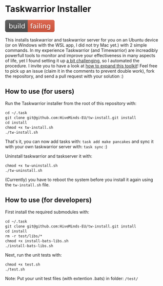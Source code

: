 # Taskwarrior Installer 

[![Build Status](https://raw.githubusercontent.com/a-t-0/gitlab-ci-build-statuses/master/hiveminds/tw-install/develop/build_status.svg)](http://2gzyxa5ihm7nsggfxnu52rck2vv4rvmdlkiu3zzui5du4xyclen53wid.onion/)

This installs taskwarrior and taskwarrior server for you on an Ubuntu device (or on Windows with the WSL app, I did not try Mac yet.) with 2 simple commands. In my experience Taskwarrior (and Timewarrior) are increadibly powerfull tools to monitor and improve your effectiveness in many aspects of life, yet I found setting it up [a bit challenging](https://www.youtube.com/watch?v=nuE4v5xKIWc), so I automated the procedure. I invite you to have a look at [how to expand this toolkit](https://github.com/HiveMinds-EU/tw-install/milestones)! Feel free to pick up an issue (claim it in the comments to prevent double work), fork the repository, and send a pull request with your solution :)

## How to use (for users)
Run the Taskwarrior installer from the root of this repository with:
```
cd ~/.task
git clone git@github.com:HiveMinds-EU/tw-install.git install
cd install
chmod +x tw-install.sh
./tw-install.sh
```
That's it, you can now add tasks with: `task add make pancakes` and sync it with your own taskwarrior server with: `task sync` :)


Uninstall taskwarrior and taskserver it with:
```
chmod +x tw-uninstall.sh
./tw-uninstall.sh
```
(Currently) you have to reboot the system before you install it again using the `tw-install.sh` file.

## How to use (for developers)
First install the required submodules with:
```
cd ~/.task
git clone git@github.com:HiveMinds-EU/tw-install.git install
cd install
rm -r test/libs/*
chmod +x install-bats-libs.sh
./install-bats-libs.sh
```

Next, run the unit tests with:
```
chmod +x test.sh
./test.sh
```
Note: Put your unit test files (with extention .bats) in folder: `/test/`
